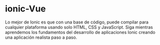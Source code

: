 # ionic-Vue
Lo mejor de Ionic es que con una base de código, puede compilar para cualquier plataforma usando solo HTML, CSS y JavaScript. Siga mientras aprendemos los fundamentos del desarrollo de aplicaciones Ionic creando una aplicación realista paso a paso.
